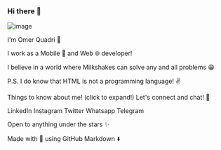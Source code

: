 ### Hi there 👋

<!--
**wendell-gomes/wendell-gomes** is a ✨ _special_ ✨ repository because its `README.md` (this file) appears on your GitHub profile.

Here are some ideas to get you started:

- 🔭 I’m currently working on ...
- 🌱 I’m currently learning ...
- 👯 I’m looking to collaborate on ...
- 🤔 I’m looking for help with ...
- 💬 Ask me about ...
- 📫 How to reach me: ...
- 😄 Pronouns: ...
- ⚡ Fun fact: ...
-->

![image](https://user-images.githubusercontent.com/77843044/109501665-afda9700-7a76-11eb-944a-a9f9b6492546.png)

I'm Omer Quadri 👋

I work as a Mobile 📱 and Web 🌐 developer!

I believe in a world where Milkshakes can solve any and all problems 😁

P.S. I do know that HTML is not a programming language! ✌️


 Things to know about me! (click to expand!)
Let's connect and chat! 📨

LinkedIn     Instagram     Twitter     Whatsapp     Telegram    

Open to anything under the stars ✨


Made with 💙  using GitHub Markdown  ⬇️
